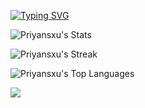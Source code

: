 <a href="https://git.io/typing-svg"><img src="https://readme-typing-svg.demolab.com?font=Fira+code&pause=1000&color=A5F3FC&random=false&width=435&lines=Welcome+to+my+GitHub+profile!!" alt="Typing SVG" /></a>

![Priyansxu's Stats](https://github-readme-stats.vercel.app/api?username=Priyansxu&theme=react&show_icons=true&hide_border=true&count_private=true)

![Priyansxu's Streak](https://github-readme-streak-stats.herokuapp.com/?user=Priyansxu&theme=react&hide_border=true)

![Priyansxu's Top Languages](https://github-readme-stats.vercel.app/api/top-langs/?username=Priyansxu&theme=react&show_icons=true&hide_border=true&layout=compact)

[![](https://visitcount.itsvg.in/api?id=priyansxu&label=Profile%20Views&color=0&icon=2&pretty=false)](https://visitcount.itsvg.in)
